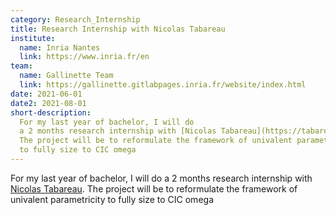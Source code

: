 ```yaml
---
category: Research_Internship
title: Research Internship with Nicolas Tabareau
institute:
  name: Inria Nantes
  link: https://www.inria.fr/en
team:
  name: Gallinette Team
  link: https://gallinette.gitlabpages.inria.fr/website/index.html
date: 2021-06-01
date2: 2021-08-01
short-description:
  For my last year of bachelor, I will do
  a 2 months research internship with [Nicolas Tabareau](https://tabareau.fr/).
  The project will be to reformulate the framework of univalent parametricity
  to fully size to CIC omega
---
```


For my last year of bachelor, I will do
a 2 months research internship with [Nicolas Tabareau](https://tabareau.fr/).
The project will be to reformulate the framework of univalent parametricity
to fully size to CIC omega
